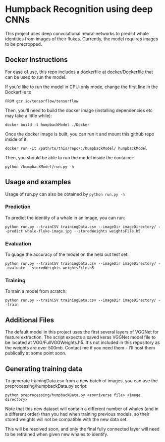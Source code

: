 # Humpback Recognition using deep CNNs
This project uses deep convolutional neural networks to predict whale identities from images of their flukes. Currently, the model requires images to be precropped.

## Docker Instructions
For ease of use, this repo includes a dockerfile at docker/Dockerfile that can be used to run the model. 

If you'd like to run the model in CPU-only mode, change the first line in the Dockerfile to 
```
FROM gcr.io/tensorflow/tensorflow
```

Then, you'll need to build the docker image (installing dependencies etc may take a little while):
```
docker build -t humpbackModel ./Docker
```

Once the docker image is built, you can run it and mount this github repo inside of it:
```
docker run -it /path/to/this/repo/:/humpbackModel/ humpbackModel
```

Then, you should be able to run the model inside the container:
```
python /humpbackModel/run.py -h
```

## Usage and examples
Usage of run.py can also be obtained by ```python run.py -h```

### Prediction
To predict the identity of a whale in an image, you can run:
```
python run.py --trainCSV trainingData.csv --imageDir imageDirectory/ --predict whale-fluke-image.jpg --storedWeights weightsFile.h5
```

### Evaluation
To guage the accuracy of the model on the held out test set:
```
python run.py --trainCSV trainingData.csv --imageDir imageDirectory/ --evaluate --storedWeights weightsFile.h5
```

### Training
To train a model from scratch:
```
python run.py --trainCSV trainingData.csv --imageDir imageDirectory/ --train
```

## Additional Files
The default model in this project uses the first several layers of VGGNet for feature extraction. The script expects a saved keras VGGNet model file to be located at VGG/FullVGGWeights.h5. It's not included in this repository as the weights are over 500mb. Contact me if you need them - I'll host them publically at some point soon. 

## Generating training data
To generate trainingData.csv from a new batch of images, you can use the preprocessing/humpbackData.py script:
```
python preprocessing/humpbackData.py <zooniverse file> <image directory>
```

Note that this new dataset will contain a different number of whales (and in a different order) than you  had when training previous models, so their stored weights will not be compatible with the new data set. 

This will be resolved soon, and only the final fully connected layer will need to be retrained when given new whales to identify.
